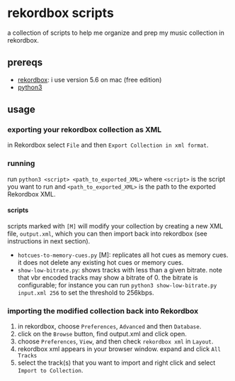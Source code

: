 # rekordbox scripts

a collection of scripts to help me organize and prep my music collection in
rekordbox.

## prereqs

* [rekordbox](https://rekordbox.com/en/): i use version 5.6 on mac (free edition)
* [python3](https://www.python.org/downloads/)

## usage

### exporting your rekordbox collection as XML

in Rekordbox select `File` and then `Export Collection in xml format`.

### running

run `python3 <script> <path_to_exported_XML>` where `<script>` is the script you
want to run and `<path_to_exported_XML>` is the path to the exported Rekordbox
XML.

#### scripts

scripts marked with `[M]` will modify your collection by creating a new XML
file, `output.xml`, which you can then import back into rekordbox (see
instructions in next section).

* `hotcues-to-memory-cues.py` [M]: replicates all hot cues as memory cues. it
  does not delete any existing hot cues or memory cues.
* `show-low-bitrate.py`: shows tracks with less than a given bitrate. note
  that vbr encoded tracks may show a bitrate of 0. the bitrate is configurable;
  for instance you can run `python3 show-low-bitrate.py input.xml 256` to set
  the threshold to 256kbps.

### importing the modified collection back into Rekordbox

1. in rekordbox, choose `Preferences`, `Advanced` and then `Database`.
2. click on the `Browse` button, find output.xml and click open.
3. choose `Preferences`, `View`, and then check `rekordbox xml` in `Layout`.
4. rekordbox xml appears in your browser window. expand and click `All Tracks`
5. select the track(s) that you want to import and right click and select `Import to Collection`.
